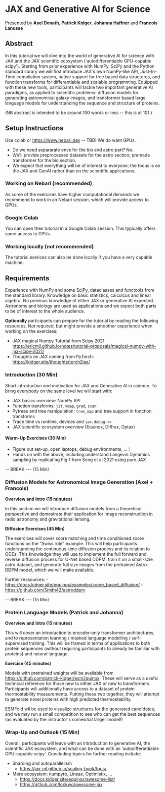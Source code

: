 # JAX and Generative AI for Science

Presented by **Axel Donath**, **Patrick Kidger**, **Johanna Haffner** and **Francois Lanusse**

## Abstract 
In this tutorial we will dive into the world of generative AI for science with JAX and the JAX scientific ecosystem ('autodifferentiable GPU-capable scipy').
Starting from prior experience with NumPy, SciPy and the Python standard library we will first introduce JAX's own
NumPy-like API, Just-In-Time compilation system, native support for tree based data structures, and function transforms
for differentiable and scalable programming. Equipped with these new tools, participants will tackle
two important generative AI paradigms, as applied to scientific problems:
diffusion models for generating astronomical galaxy images, and transformer based large language models for understanding the 
sequence and structure of proteins.

(NB abstract is intended to be around 100 words or less -- this is at 101.)

## Setup Instructions

Use colab or https://www.nebari.dev -- TBD! We do want GPUs.

- Do we need separarate envs for the bio and astro part? No.
- We'll provide preprocessed datasets for the astro section; premade transformer for the bio section.
- We expect that everything will be of interest to everyone; the focus is on the JAX and GenAI rather than on the scientific applications.

### Working on Nebari (recommended)
As some of the exercises have higher computational demands we recommend to work in an Nebari session, which will
provide access to GPUs.

### Google Colab
You can open then tutorial in a Google Colab session. This typically offers some access to GPUs.

### Working locally (not recommended)
The tutorial exerices can also be done locally if you have a very capable machine.

## Requirements
Experience with NumPy and some SciPy, dataclasses and functools from the standard library. Knowledge on basic statistics, calculcus and linear algebra. No previous knowledge of either JAX or generative AI expected. Astronomy and biology are used as applications and we expect both parts to be of interest to the whole audience.

**Optionally** participants can prepare for the tutorial by reading the following resources. Not required, but
might provide a smoother experience when working on the exercises:

- JAX magical Numpy Tutorial from Scipy 2021: https://ericmjl.github.io/notes/tutorial-proposals/magical-numpy-with-jax-scipy-2021/ 
- Thoughts on JAX coming from PyTorch: https://kidger.site/thoughts/torch2jax/


### Introduction (30 Min)
Short introduction and motivation for JAX and Generative AI in science. To bring everybody on the same level we will start with:

- JAX basics overview: NumPy API
- Function transforms: `jit`, `vmap`, `grad`, `scan`
- Pytrees and tree manipulation: `tree_map` and tree support in function transforms
- Trace time vs runtime, devices and `jax.debug.<>` 
- JAX scientific ecosystem overview (Equinox, Diffrax, Optax)


#### Warm-Up Exercises (30 Min)
- Figure out set-up, open laptops, debug environments, ... !
- Hands on with the above, including understand Langevin Dynamics sampling by replicating Fig 1 from Song et al 2021 using pure JAX

-- BREAK --- (15 Min)

### Diffusion Models for Astronomical Image Generation (Axel + Francois)

**Overview and Intro (15 minutes)**

In this section we will introduce diffusion models from a theoretical perspective and 
demostrate their application for image reconstruction in radio astronomy and gravitational
lensing. 

**Diffusion Exercises (45 Min)**

The exercices will cover score matching and time conditioned score functions on the "Swiss role" example. This will help participants understanding the continuous-time diffusion process and its relation to ODEs. This knowledge they will use to implement the full forward and reverse diffusion process for U-Net based DDPM, train it on a small-szie astro dataset, and generate full size images from the pretrained Astro-DDPM model, which we will make available.

Further ressources: 
    - https://docs.kidger.site/equinox/examples/score_based_diffusion/
    - https://github.com/Smith42/astroddpm


-- BREAK --- (15 Min)

### Protein Language Models (Patrick and Johanna)

**Overview and Intro (15 minutes)**

This will cover an introduction to encoder-only transformer architectures, and to representation learning / masked language modelling / self-supervised training. This will be framed in terms of applications to both protein sequences (without requiring participants to already be familiar with proteins) and natural language.

**Exercise (45 minutes)**

Models with pretrained weights will be available from https://github.com/patrick-kidger/esm2quinox. These will serve as a useful technical reference for those new to either JAX or new to transformers. Participants will additionally have access to a dataset of protein thermostability measurements. Putting these two together, they will attempt to generate novel proteins with high predicted thermostability.

ESMFold wil be used to visualize structures for the generated candidates, and we may run a small competition to see who can get the best sequences (as evaluated by the instructor's somewhat larger model!)

### Wrap-Up and Outlook (15 Min)

Overall, participants will leave with an introduction to generative AI, the scientific JAX ecosystem, and what can be done with an 'autodifferentiable GPU-capable scipy'. Concluding topics for further reading include:

- Sharding and autoparallelism
  - https://jax-ml.github.io/scaling-book/tpus/
- More ecosystem: numpyro, Lineax, Optimistix, ...
  - https://docs.kidger.site/equinox/awesome-list/
  - https://github.com/lockwo/awesome-jax
